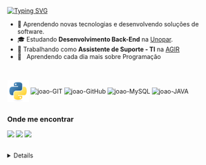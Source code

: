 [![Typing SVG](https://readme-typing-svg.herokuapp.com/?color=87CEFA&size=35&center=true&vCenter=true&width=1000&lines=Nice+to+meet+you,+my+name+is+João+Paulo;Welcome+to+my+GitHub+Profile!:%29)](https://git.io/typing-svg)

- 🤔 Aprendendo novas tecnologias e desenvolvendo soluções de software.
- 🎓 Estudando **Desenvolvimento Back-End** na <a href="https://www.unopar.com.br/">Unopar</a>.
- 💼 Trabalhando como **Assistente de Suporte - TI** na <a href="https://www.agirsaude.org.br/">AGIR</a>
- 🌱 &nbsp; Aprendendo cada dia mais sobre Programação 

##

<div style="display: inline_block"><br>
    <img align="center" alt="joao-Python" height="50" width="50" src="https://raw.githubusercontent.com/devicons/devicon/master/icons/python/python-original.svg">
    <img align="center" alt="joao-GIT" width='50' height='50' scr=<img src="https://cdn.jsdelivr.net/gh/devicons/devicon/icons/git/git-original.svg" />
    <img align="center" alt="joao-GitHub" width='50' height='50' scr=<img src="https://cdn.jsdelivr.net/gh/devicons/devicon/icons/github/github-original-wordmark.svg" />                  
    <img align="center" alt="joao-MySQL" width='50' height='50' scr=<img src="https://cdn.jsdelivr.net/gh/devicons/devicon/icons/mysql/mysql-original-wordmark.svg" />
    <img align="center" alt="joao-JAVA" width='50' height='50' scr=<img src="https://cdn.jsdelivr.net/gh/devicons/devicon/icons/java/java-original-wordmark.svg" />    
          
</div>

##

<div><h3>Onde me encontrar</h3>
    <a href="https://instagram.com/aj.informatica01?igshid=NTA5ZTk1NTc=" target="_blank"><img src="https://img.shields.io/badge/-Instagram-%239990?style=for-the-badge&logo=instagram&logoColor=pink-purple" target="_blank"></a>
  <img src="https://img.shields.io/badge/-Gmail-%239990?style=for-the-badge&logo=gmail&logoColor=redblack" target="_blank"></a>
  <a href="https://www.linkedin.com/in/jo%C3%A3o-paulo-borges-b0614b191/" target="_blank"><img src="https://img.shields.io/badge/-LinkedIn-%239990?style=for-the-badge&logo=linkedin&logoColor=blue" 
  target="_blank"></a> 
</div> 

##
<details>
    <sumary>:zap: Github Stats</sumary>
    <div style="display: inline_block">
    <img align="center" alt="JoaoSilvaDEV-BE" src="https://github-readme-stats.vercel.app/api?username=JoaoSilvaDEV-BE&bg_color=000&border_color=30A3DC&show_icons=true&theme=radical" />
    </a>
    <img align="center" alt="JoaoSilvaDEV-BE" src="https://github-readme-stats.vercel.app/api/top-langs?username=JoaoSilvaDEV-BE&&bg_color=000&border_color=30A3DC&show_icons=true&theme=radical" />
    </a>
    <br>

## 

<div style="display: inline_block">
<a href="https://github.com/JoaoSilvaDEV-BE/FlappyBird">
<img align="center" alt="JoaoSilvaDEV-BE" src="https://github-readme-stats.vercel.app/api/pin/?username=JoaoSilvaDEV-BE&repo=FlappyBird&bg_color=000&border_color=30A3DC&show_icons=true&theme=radical" />
</a>
<a href="https://github.com/JoaoSilvaDEV-BE/Projeto-IMC">
<img align="center" alt="JoaoSilvaDEV-BE" src="https://github-readme-stats.vercel.app/api/pin/?username=JoaoSilvaDEV-BE&repo=Projeto-IMC&bg_color=000&border_color=30A3DC&show_icons=true&theme=radical" />
</a>



